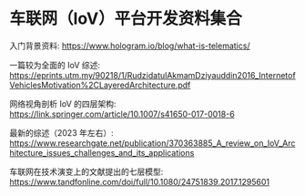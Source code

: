 # 车联网（IoV）平台开发资料集合

入门背景资料: <https://www.hologram.io/blog/what-is-telematics/>

一篇较为全面的 IoV 综述: <https://eprints.utm.my/90218/1/RudzidatulAkmamDziyauddin2016_InternetofVehiclesMotivation%2CLayeredArchitecture.pdf>

网络视角剖析 IoV 的四层架构: <https://link.springer.com/article/10.1007/s41650-017-0018-6>

最新的综述（2023 年左右）: <https://www.researchgate.net/publication/370363885_A_review_on_IoV_Architecture_issues_challenges_and_its_applications>

车联网在技术演变上的文献提出的七层模型: <https://www.tandfonline.com/doi/full/10.1080/24751839.2017.1295601>
